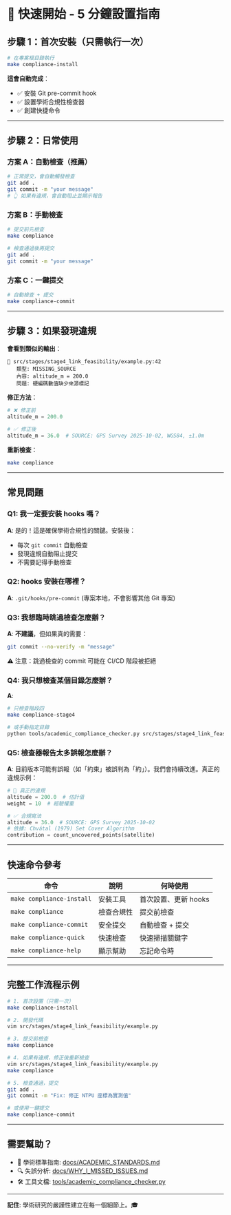 # 🚀 快速開始 - 5 分鐘設置指南

## 步驟 1：首次安裝（只需執行一次）

```bash
# 在專案根目錄執行
make compliance-install
```

**這會自動完成**：
- ✅ 安裝 Git pre-commit hook
- ✅ 設置學術合規性檢查器
- ✅ 創建快捷命令

---

## 步驟 2：日常使用

### 方案 A：自動檢查（推薦）

```bash
# 正常提交，會自動觸發檢查
git add .
git commit -m "your message"
# 👆 如果有違規，會自動阻止並顯示報告
```

### 方案 B：手動檢查

```bash
# 提交前先檢查
make compliance

# 檢查通過後再提交
git add .
git commit -m "your message"
```

### 方案 C：一鍵提交

```bash
# 自動檢查 + 提交
make compliance-commit
```

---

## 步驟 3：如果發現違規

**會看到類似的輸出**：

```
🔴 src/stages/stage4_link_feasibility/example.py:42
   類型: MISSING_SOURCE
   內容: altitude_m = 200.0
   問題: 硬編碼數值缺少來源標記
```

**修正方法**：

```python
# ❌ 修正前
altitude_m = 200.0

# ✅ 修正後
altitude_m = 36.0  # SOURCE: GPS Survey 2025-10-02, WGS84, ±1.0m
```

**重新檢查**：

```bash
make compliance
```

---

## 常見問題

### Q1: 我一定要安裝 hooks 嗎？

**A**: 是的！這是確保學術合規性的關鍵。安裝後：
- 每次 `git commit` 自動檢查
- 發現違規自動阻止提交
- 不需要記得手動檢查

### Q2: hooks 安裝在哪裡？

**A**: `.git/hooks/pre-commit` (專案本地，不會影響其他 Git 專案)

### Q3: 我想臨時跳過檢查怎麼辦？

**A**: **不建議**，但如果真的需要：

```bash
git commit --no-verify -m "message"
```

⚠️ 注意：跳過檢查的 commit 可能在 CI/CD 階段被拒絕

### Q4: 我只想檢查某個目錄怎麼辦？

**A**:

```bash
# 只檢查階段四
make compliance-stage4

# 或手動指定目錄
python tools/academic_compliance_checker.py src/stages/stage4_link_feasibility/
```

### Q5: 檢查器報告太多誤報怎麼辦？

**A**: 目前版本可能有誤報（如「約束」被誤判為「約」）。我們會持續改進。真正的違規示例：

```python
# 🔴 真正的違規
altitude = 200.0  # 估計值
weight = 10  # 經驗權重

# ✅ 合規寫法
altitude = 36.0  # SOURCE: GPS Survey 2025-10-02
# 依據: Chvátal (1979) Set Cover Algorithm
contribution = count_uncovered_points(satellite)
```

---

## 快速命令參考

| 命令 | 說明 | 何時使用 |
|------|------|---------|
| `make compliance-install` | 安裝工具 | 首次設置、更新 hooks |
| `make compliance` | 檢查合規性 | 提交前檢查 |
| `make compliance-commit` | 安全提交 | 自動檢查 + 提交 |
| `make compliance-quick` | 快速檢查 | 快速掃描關鍵字 |
| `make compliance-help` | 顯示幫助 | 忘記命令時 |

---

## 完整工作流程示例

```bash
# 1. 首次設置（只需一次）
make compliance-install

# 2. 開發代碼
vim src/stages/stage4_link_feasibility/example.py

# 3. 提交前檢查
make compliance

# 4. 如果有違規，修正後重新檢查
vim src/stages/stage4_link_feasibility/example.py
make compliance

# 5. 檢查通過，提交
git add .
git commit -m "Fix: 修正 NTPU 座標為實測值"

# 或使用一鍵提交
make compliance-commit
```

---

## 需要幫助？

- 📖 學術標準指南: [docs/ACADEMIC_STANDARDS.md](../docs/ACADEMIC_STANDARDS.md)
- 🔍 失誤分析: [docs/WHY_I_MISSED_ISSUES.md](../docs/WHY_I_MISSED_ISSUES.md)
- 🛠️ 工具文檔: [tools/academic_compliance_checker.py](academic_compliance_checker.py)

---

**記住**: 學術研究的嚴謹性建立在每一個細節上。🎓
